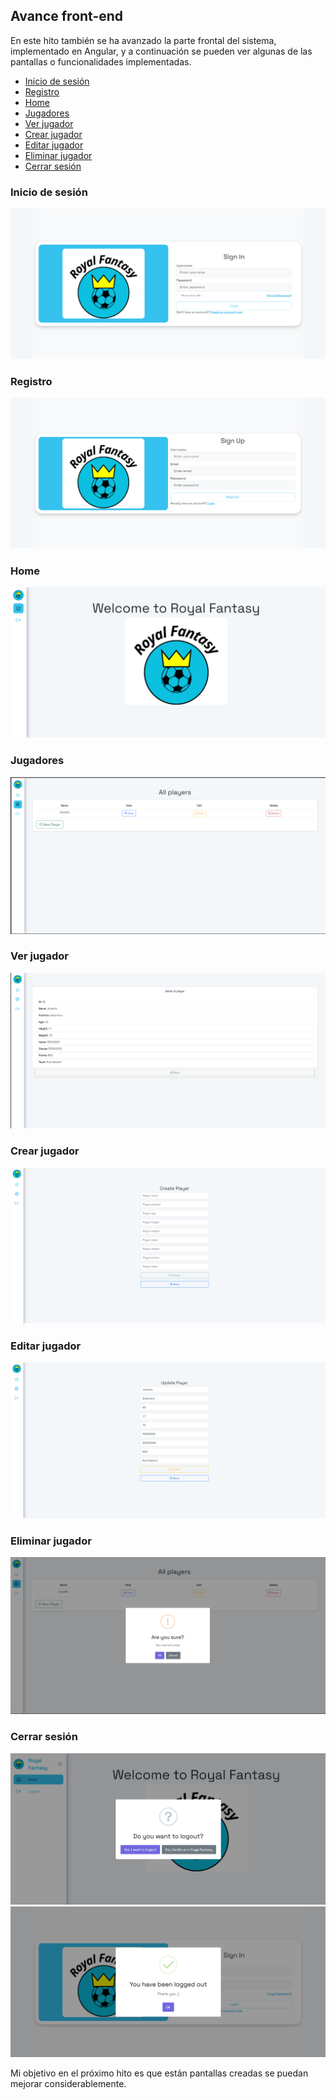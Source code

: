 ## Avance front-end
En este hito también se ha avanzado la parte frontal del sistema, implementado en Angular, y a continuación se pueden ver algunas de las pantallas o funcionalidades implementadas.

- [Inicio de sesión](#inicio-de-sesión)
- [Registro](#registro)
- [Home](#home)
- [Jugadores](#jugadores)
- [Ver jugador](#ver-jugador)
- [Crear jugador](#crear-jugador)
- [Editar jugador](#editar-jugador)
- [Eliminar jugador](#eliminar-jugador)
- [Cerrar sesión](#cerrar-sesión)

### Inicio de sesión
![inicio-sesion](../imgs/login.png)

### Registro
![registro](../imgs/registro.png)

### Home
![home](../imgs/home.png)

### Jugadores
![jugadores](../imgs/list-players.png)

### Ver jugador
![ver-jugador](../imgs/detail-player.png)

### Crear jugador
![crear-jugador](../imgs/create-player.png)

### Editar jugador
![editar-jugador](../imgs/update-player.png)

### Eliminar jugador
![delete-jugador](../imgs/delete-player.png)

### Cerrar sesión
![cerrar-sesion-1](../imgs/cerrar-sesion-1.png)
![cerrar-sesion-2](../imgs/cerrar-sesion-2.png)


Mi objetivo en el próximo hito es que están pantallas creadas se puedan mejorar considerablemente.